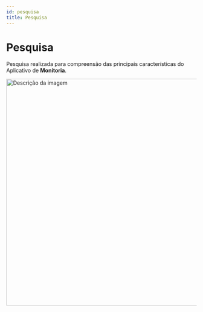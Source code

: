 ```yaml
---
id: pesquisa
title: Pesquisa
---
```


# Pesquisa

Pesquisa realizada para compreensão das principais características do Aplicativo de **Monitoria**.

<img src="https://i.pinimg.com/originals/36/80/48/3680488ab71368a1fea7a7fc2bbbd8f5.gif" alt="Descrição da imagem" width="600" />
